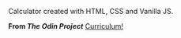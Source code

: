 Calculator created with HTML, CSS and Vanilla JS.

**From  _The Odin Project_** [Curriculum!](https://theodinproject.com/courses/foundations/lessons/calculator)

